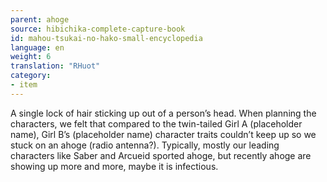 ```yaml
---
parent: ahoge
source: hibichika-complete-capture-book
id: mahou-tsukai-no-hako-small-encyclopedia
language: en
weight: 6
translation: "RHuot"
category:
- item
---
```


A single lock of hair sticking up out of a person’s head. When planning the characters, we felt that compared to the twin-tailed Girl A (placeholder name), Girl B’s (placeholder name) character traits couldn’t keep up so we stuck on an ahoge (radio antenna?). Typically, mostly our leading characters like Saber and Arcueid sported ahoge, but recently ahoge are showing up more and more, maybe it is infectious.
